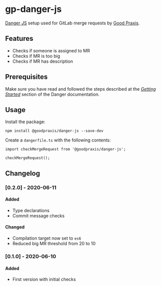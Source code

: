 # gp-danger-js

[Danger JS](https://github.com/danger/danger-js) setup used for GitLab merge
requests by [Good Praxis](https://goodpraxis.coop).

## Features
* Checks if someone is assigned to MR
* Checks if MR is too big
* Checks if MR has description

## Prerequisites
Make sure you have read and followed the steps described at the
[*Getting Started*](https://danger.systems/js/guides/getting_started.html)
section of the Danger documentation.

## Usage
Install the package:

    npm install @goodpraxis/danger-js --save-dev

Create a `dangerfile.ts` with the following contents:

    import checkMergeRequest from '@goodpraxis/danger-js';

    checkMergeRequest();

## Changelog
### [0.2.0] - 2020-06-11
#### Added
- Type declarations
- Commit message checks
#### Changed
- Compilation target now set to `es6`
- Reduced big MR threshold from 20 to 10
### [0.1.0] - 2020-06-10
#### Added
- First version with initial checks
